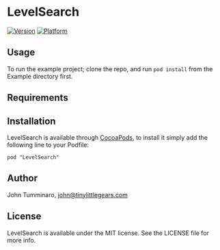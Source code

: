 # LevelSearch

[![Version](http://cocoapod-badges.herokuapp.com/v/LevelSearch/badge.png)](http://cocoadocs.org/docsets/LevelSearch)
[![Platform](http://cocoapod-badges.herokuapp.com/p/LevelSearch/badge.png)](http://cocoadocs.org/docsets/LevelSearch)

## Usage

To run the example project; clone the repo, and run `pod install` from the Example directory first.

## Requirements

## Installation

LevelSearch is available through [CocoaPods](http://cocoapods.org), to install
it simply add the following line to your Podfile:

    pod "LevelSearch"

## Author

John Tumminaro, john@tinylittlegears.com

## License

LevelSearch is available under the MIT license. See the LICENSE file for more info.

